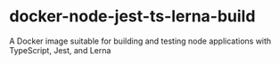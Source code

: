 # docker-node-jest-ts-lerna-build
A Docker image suitable for building and testing node applications with TypeScript, Jest, and Lerna
